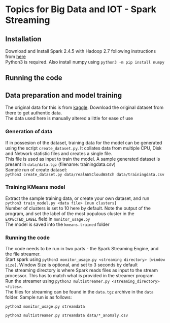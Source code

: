 # Topics for Big Data and IOT - Spark Streaming

## Installation
Download and Install Spark 2.4.5 with Hadoop 2.7 following instructions from [here](https://spark.apache.org/downloads.html) <br>
Python3 is required. Also install numpy using `python3 -m pip install numpy` <br>

## Running the code
## Data preparation and model training
The original data for this is from [kaggle](https://www.kaggle.com/boltzmannbrain/nab/data). Download the original dataset from there to get authentic data.<br>
The data used here is manually altered a little for ease of use <br>

### Generation of data
If in possesion of the dataset, training data for the model can be generated using the script `create_dataset.py`. It collates data from multiple CPU, Disk and Network statistic files and creates a single file. <br>
This file is used as input to train the model. A sample generated dataset is present in `data/data.tgz` (filename: trainingdata.csv) <br>
Sample run of create dataset: <br>
`python3 create_dataset.py data/realAWSCloudWatch data/trainingdata.csv` <br>

### Training KMeans model
Extract the sample training data, or create your own dataset, and run <br>
`python3 train_model.py <data file> [num clusters]` <br>
Number of clusters is set to 10 here by default. Note the output of the program, and set the label of the most populous cluster in the `EXPECTED_LABEL` field in `monitor_usage.py` <br>
The model is saved into the `kmeans.trained` folder <br>

### Running the code
The code needs to be run in two parts - the Spark Streaming Engine, and the file streamer. <br>
Start spark using `python3 monitor_usage.py <streaming directory> [window size]`. Window Size is optional, and set to 3 seconds by default <br>
The streaming directory is where Spark reads files as input to the stream processor. This has to match what is provided in the streamer program <br>
Run the streamer using `python3 multistreamer.py <streaming_directory> <files>`. <br>
The files for streaming can be found in the `data.tgz` archive in the `data` folder. Sample run is as follows: <br>
```
python3 monitor_usage.py streamdata
```

```
python3 multistreamer.py streamdata data/*_anomaly.csv
```

